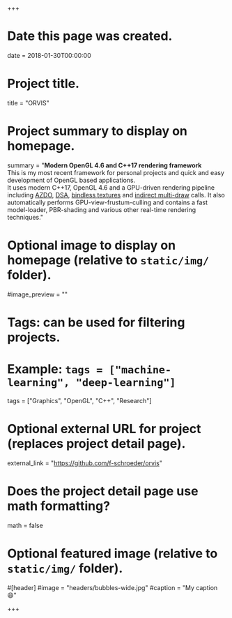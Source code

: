 +++
# Date this page was created.
date = 2018-01-30T00:00:00

# Project title.
title = "ORVIS"

# Project summary to display on homepage.
summary = "<b>Modern OpenGL 4.6 and C++17 rendering framework</b> <br>This is my most recent framework for personal projects and quick and easy development of OpenGL based applications. <br>It uses modern C++17, OpenGL 4.6 and a GPU-driven rendering pipeline including [AZDO](https://www.slideshare.net/CassEveritt/approaching-zero-driver-overhead), [DSA](https://www.khronos.org/opengl/wiki/Direct_State_Access), [bindless textures](https://www.khronos.org/opengl/wiki/Bindless_Texture) and [indirect multi-draw](https://www.khronos.org/opengl/wiki/Vertex_Rendering#Indirect_rendering) calls. It also automatically performs GPU-view-frustum-culling and contains a fast model-loader, PBR-shading and various other real-time rendering techniques."

# Optional image to display on homepage (relative to `static/img/` folder).
#image_preview = ""

# Tags: can be used for filtering projects.
# Example: `tags = ["machine-learning", "deep-learning"]`
tags = ["Graphics", "OpenGL", "C++", "Research"]

# Optional external URL for project (replaces project detail page).
external_link = "https://github.com/f-schroeder/orvis"

# Does the project detail page use math formatting?
math = false

# Optional featured image (relative to `static/img/` folder).
#[header]
#image = "headers/bubbles-wide.jpg"
#caption = "My caption :smile:"

+++
